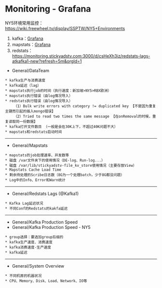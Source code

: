 # Monitoring - Grafana
NY5环境常用监控： https://wiki.freewheel.tv/display/SSPTW/NY5+Environments

1. kafka：[Grafana](https://monitoring.stickyadstv.com:3000/d/rRlQbfJZz/kafka-production-speed-ny5?refresh=15m&orgId=1&var-group_name=All)
2. mapstats：[Grafana](https://monitoring.stickyadstv.com:3000/d/nwXMJB1Zk/mapstats-ny5?orgId=1)
3. redstats：https://monitoring.stickyadstv.com:3000/d/csHeXh3iz/redstats-lags-atkafka1-new?refresh=5m&orgId=1

- General/DataTeam
```
* kafka生产与消费速度
* kafka延迟（lag）
* mapstats执行job的时间（执行速度：新加坡>NY5>RBX欧洲）
* mapstats执行错误（由log情况导入）
* redstats执行错误（由log情况导入）
	（1）Bulk write errors with category != duplicated key 【不是因为重复主键而引起的插入mongo错误】
	（2）Tried to read two times the same message 【在onRemoval的时候，重复读取同一份数据】
* kafka打开文件数目 （一般是会在30K上下，不超过40K问题不大）
* mapstats和redstats启动时间
```
---
- General/Mapstats
```
* mapstats的job处理速率、并发数等
* 磁盘 /var文件夹下的使用情况（DE-log、Run-log...）
* 磁盘 /var/lib/stickyadstv-file_kv_store使用情况（主要存放View）
* Mapstats Cache Load Time
* 剩余待处理的Scribe日志数（8G为一个处理batch，少于8G都没问题）
* Log中的Info、Error和Warn统计
```
---
- General/Redstats Lags (@Kafka1)
```
* Kafka Lag延迟状况
* 不同Conf的Redstats的kakfa延迟
```
---
- General/Kafka Production Speed 
- General/Kafka Production Speed - NY5
```
* group选择：要选加group后缀的
* kafka生产速度、消费速度
* kafka消费速度-生产速度
* kafka延迟
```
---
- General/System Overview
```
* 不同机房的机器状况
* CPU、Memory、Disk、Load、Network、IO等
```
